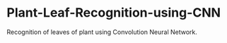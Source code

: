 # Plant-Leaf-Recognition-using-CNN
Recognition of leaves of plant using Convolution Neural Network.
